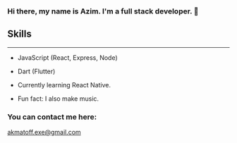 ### Hi there, my name is Azim. I'm a full stack developer. 👋

## Skills
---
- JavaScript (React, Express, Node)
- Dart (Flutter)

- Currently learning React Native.
- Fun fact: I also make music.

### You can contact me here:
akmatoff.exe@gmail.com

<!--
**akmatoff/akmatoff** is a ✨ _special_ ✨ repository because its `README.md` (this file) appears on your GitHub profile.

Here are some ideas to get you started:

- 🔭 I’m currently working on ...
- 🌱 I’m currently learning ...
- 👯 I’m looking to collaborate on ...
- 🤔 I’m looking for help with ...
- 💬 Ask me about ...
- 📫 How to reach me: ...
- 😄 Pronouns: ...
- ⚡ Fun fact: ...
-->
